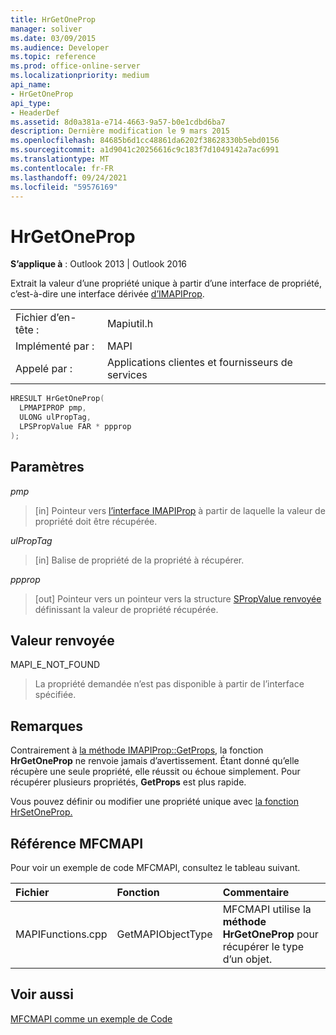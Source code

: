 ```yaml
---
title: HrGetOneProp
manager: soliver
ms.date: 03/09/2015
ms.audience: Developer
ms.topic: reference
ms.prod: office-online-server
ms.localizationpriority: medium
api_name:
- HrGetOneProp
api_type:
- HeaderDef
ms.assetid: 8d0a381a-e714-4663-9a57-b0e1cdbd6ba7
description: Dernière modification le 9 mars 2015
ms.openlocfilehash: 84685b6d1cc48861da6202f38628330b5ebd0156
ms.sourcegitcommit: a1d9041c20256616c9c183f7d1049142a7ac6991
ms.translationtype: MT
ms.contentlocale: fr-FR
ms.lasthandoff: 09/24/2021
ms.locfileid: "59576169"
---
```

# <a name="hrgetoneprop"></a>HrGetOneProp

  
  
**S’applique à** : Outlook 2013 | Outlook 2016 
  
Extrait la valeur d’une propriété unique à partir d’une interface de propriété, c’est-à-dire une interface dérivée [d’IMAPIProp](imapipropiunknown.md). 
  
|||
|:-----|:-----|
|Fichier d’en-tête :  <br/> |Mapiutil.h  <br/> |
|Implémenté par :  <br/> |MAPI  <br/> |
|Appelé par :  <br/> |Applications clientes et fournisseurs de services  <br/> |
   
```cpp
HRESULT HrGetOneProp(
  LPMAPIPROP pmp,
  ULONG ulPropTag,
  LPSPropValue FAR * ppprop
);
```

## <a name="parameters"></a>Paramètres

 _pmp_
  
> [in] Pointeur vers [l’interface IMAPIProp](imapipropiunknown.md) à partir de laquelle la valeur de propriété doit être récupérée. 
    
 _ulPropTag_
  
> [in] Balise de propriété de la propriété à récupérer. 
    
 _ppprop_
  
> [out] Pointeur vers un pointeur vers la structure [SPropValue renvoyée](spropvalue.md) définissant la valeur de propriété récupérée. 
    
## <a name="return-value"></a>Valeur renvoyée

MAPI_E_NOT_FOUND 
  
> La propriété demandée n’est pas disponible à partir de l’interface spécifiée.
    
## <a name="remarks"></a>Remarques

Contrairement à [la méthode IMAPIProp::GetProps,](imapiprop-getprops.md) la fonction **HrGetOneProp** ne renvoie jamais d’avertissement. Étant donné qu’elle récupère une seule propriété, elle réussit ou échoue simplement. Pour récupérer plusieurs propriétés, **GetProps** est plus rapide. 
  
Vous pouvez définir ou modifier une propriété unique avec [la fonction HrSetOneProp.](hrsetoneprop.md) 
  
## <a name="mfcmapi-reference"></a>Référence MFCMAPI

Pour voir un exemple de code MFCMAPI, consultez le tableau suivant.
  
|**Fichier**|**Fonction**|**Commentaire**|
|:-----|:-----|:-----|
|MAPIFunctions.cpp  <br/> |GetMAPIObjectType  <br/> |MFCMAPI utilise la **méthode HrGetOneProp** pour récupérer le type d’un objet.  <br/> |
   
## <a name="see-also"></a>Voir aussi



[MFCMAPI comme un exemple de Code](mfcmapi-as-a-code-sample.md)

